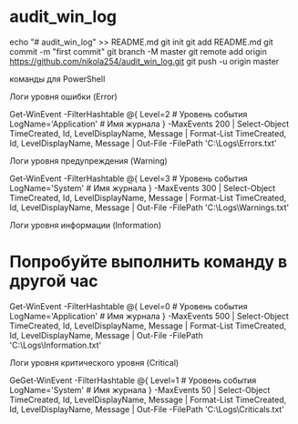 # audit_win_log 

echo "# audit_win_log" >> README.md
git init
git add README.md
git commit -m "first commit"
git branch -M master
git remote add origin https://github.com/nikola254/audit_win_log.git
git push -u origin master


команды для PowerShell 

Логи уровня ошибки (Error)

Get-WinEvent -FilterHashtable @{
    Level=2 # Уровень события
    LogName='Application' # Имя журнала
} -MaxEvents 200 | 
Select-Object TimeCreated, Id, LevelDisplayName, Message |
Format-List TimeCreated, Id, LevelDisplayName, Message |
Out-File -FilePath 'C:\Logs\Errors.txt'


Логи уровня предупреждения (Warning)

Get-WinEvent -FilterHashtable @{
    Level=3 # Уровень события
    LogName='System' # Имя журнала
} -MaxEvents 300 | 
Select-Object TimeCreated, Id, LevelDisplayName, Message |
Format-List TimeCreated, Id, LevelDisplayName, Message |
Out-File -FilePath 'C:\Logs\Warnings.txt'


Логи уровня информации (Information)

# Попробуйте выполнить команду в другой час
Get-WinEvent -FilterHashtable @{
    Level=0 # Уровень события
    LogName='Application' # Имя журнала
} -MaxEvents 500 |
Select-Object TimeCreated, Id, LevelDisplayName, Message |
Format-List TimeCreated, Id, LevelDisplayName, Message |
Out-File -FilePath 'C:\Logs\Information.txt'


Логи уровня критического уровня (Critical)

GeGet-WinEvent -FilterHashtable @{
    Level=1 # Уровень события
    LogName='System' # Имя журнала
} -MaxEvents 50 | 
Select-Object TimeCreated, Id, LevelDisplayName, Message |
Format-List TimeCreated, Id, LevelDisplayName, Message |
Out-File -FilePath 'C:\Logs\Criticals.txt'

